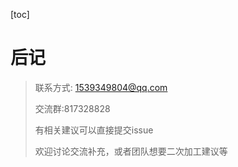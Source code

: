 [toc]

# 后记

> 联系方式: 1539349804@qq.com
>
> 交流群:817328828
>
> 有相关建议可以直接提交issue
>
> 欢迎讨论交流补充，或者团队想要二次加工建议等

